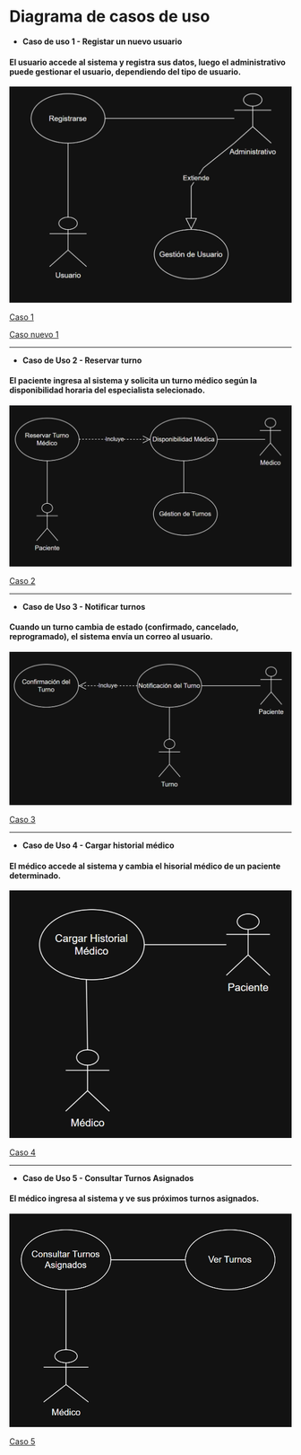 # Diagrama de casos de uso


- **Caso de uso 1 - Registar un nuevo usuario**
#### El usuario accede al sistema y registra sus datos, luego el administrativo puede gestionar el usuario, dependiendo del tipo de usuario.

![](DiagramasyDiseños/DiseñosUML/diagramasCasosDeUsos/CasoDeUso1.png)

[Caso 1](https://viewer.diagrams.net/?tags=%7B%7D&lightbox=1&highlight=0000ff&edit=_blank&layers=1&nav=1&title=Diagrama%20sin%20t%C3%ADtulo.drawio&dark=1#R%3Cmxfile%3E%3Cdiagram%20name%3D%22P%C3%A1gina-1%22%20id%3D%22lpzLio0CpURt77xCraOb%22%3E7Vjbcts2EP0azrQP7pAEKVmPsuykmbYZT9ybH2ERljABCRUELalf3wVxIUhIluLIl3TyROBgsQQOzi4uEZqVm%2FcCr5a%2F8YKwKI2LTYQuozRN4iyFj0K2GslRpoGFoIUx6oAb%2Bi%2BxPQ3a0ILUPUPJOZN01QfnvKrIXPYwLARf983uOev%2FdYUXJABu5piF6F%2B0kEuNnqfjDv%2BZ0MXS%2FjkZTXRLia2xmUm9xAVfexC6itBMcC51qdzMCFPkWV50v3d7Wt3ABKnkMR3Yu48ff99OZjN0tf30gU9uf8mSM7M6D5g1ZsJ%2F1A0WlJsxy60lAoa%2FUsWmZNO55CJCFw9ESApU%2FYrvCLvmNZWUV2Byx6XkpWcwZXShGiRfAbqUJYNKAkXeSEYrMnOLFwNohgR9yWbvXBPHIEiP8JJIsQUT0wFlhnSjuszKad2tITLQ0lu%2BkcGwUc3Cee6IhYLh9gt4RgHPn8iC1lJgURP1Q%2BXhBgBS4oB68A9yh8rFekkluVnhuWpZQ8T16QR%2F%2FLPTaXoiLpM%2Bl2gHl5MdXObPxWUWcPknZrTAou0Is4JyEaUjJhUlK1z12Bz906iIu5hzpkQ8hUaxuMM%2FwGhhOPHg82PLIaSNSp7d45Kyre5S8orXeh1ce90mL9UarzYaB9blGdbqn7bDwEJ6TWoJz0pImrq54mZNu2FCaaG%2F%2BTDL5sCZQtsU4mqWw7xlEZBLVVa5IVe05UD9IdvE2VqZPMlN2rnRa%2BVaetrPtfpzT%2F%2B2m141183GAQB%2BJKj2ljeFt9GgkKSt%2BhGh0LRFvYHpyDhm6q7JzbqLlVxFi7OcdCzF2w5uA8fiazekoIsJIteWe20QTA5feL8fLklbdevig321GLtAVjp4IDx1%2FFgNvqnElJyf9xKTy%2BivlZjyIDHBxnZPRdmmpgJLDqsXN3s22Ncmc9QjM8l2kJm9IJmjgMxpUdKqzRuSPnzjB5RR2t9Uk%2FErH1DGAd3vSS1pNEPRBVI7aEE67dZvTLxoPGDzPH9d8U4CNj9Uc9ZsSUCcR81QjE6lpCqm6iqjMMbnn9XppREPpDB6FLypClcjGyr%2FVuWf4nhi6rdtHaHU1C83nvHl1qtcE0GBAyIsVgEf2l1uq7dmwG2lc9XWrC89UVIEt6vBmgIZvBFzcvjsDEenBZGHzoWhRjwNnJv1FoSpHNIf2i4RGG%2FXnKqTwD65Ob%2FWhZ6S6eVfyQaOsvyAIz3nwBGoAW89s5UyqPcPOEWof4Q319dO4tpjJ3jH39NjwF4TvCC42kgKYn7ZKMj9GHhc%2F9%2BO1scvpnXbxUoHjZ%2Bm9TTra9AdzU6sdZTnO2Nqbwwm48fsnyk2wneXcEvt9F7xivS30f%2BF2LMjxZ4fFHv%2ByDH%2FawNg0s%2FRKH5qsh%2B8SQWnjz0BcDLNhW9QL665t3nASI%2FUIfquw1PoMHy%2F%2ByoddvqZTEa%2BgtyB9xEVtbWhJE8ordHJ9vPv0jpCWuELTCCtvnoO3FbvKWMz%2FVBshfg8ry%2BjwQV2xxt7Fu9QQDr%2B8itsZB4BPeq75z909R8%3D%3C%2Fdiagram%3E%3C%2Fmxfile%3E#%7B%22pageId%22%3A%22lpzLio0CpURt77xCraOb%22%7D)

[Caso nuevo 1](https://viewer.diagrams.net/?tags=%7B%7D&lightbox=1&highlight=0000ff&edit=_blank&layers=1&nav=1&title=Diagrama%20sin%20t%C3%ADtulo.drawio&dark=1#R%3Cmxfile%3E%3Cdiagram%20name%3D%22P%C3%A1gina-1%22%20id%3D%22IMwBz3qv6Sn7OdJglSPO%22%3E1Vlbk9smFP41fkzGEpIsP%2Fq2SZvNzE62adpHVsIyCQIPRmu7v74goRtIu67XsrdPFkeA4DvnOzePwCI9fOJwu%2FnKYkRG7jg%2BjMBy5LrO2PPkj5IcC4kPtCDhONaTasEj%2FgeVK7U0wzHatSYKxojA27YwYpSiSLRkkHO2b09bM9L%2B6hYmyBI8RpDY0h84FptCGrqTWv4Z4WRTftkJpsWbFJaT9U12GxizfUMEViOw4IyJ4ik9LBBR4JW4FOvuet5WB%2BOIilMW%2FB5%2Fpl%2Fu4nj35cd6DdLZ1%2B8%2Fww96l2dIMn3h77sMcsz0mcWxBEIef6ses5TMIsH4CMyfERdYQnUPnxB5YDssMKNyyhMTgqWNCTOCE%2FVCsK2UbkRK5MCRjywTBFO0qJQ3lsKEwxjLSy0YUZ9ZUkblh%2Bc7wdmvSgkSvrk%2Bu%2FwIOvSC4lRQSxtFLEWCH%2BWUcgHQ2tHm6Xl6vK%2BVHWjRpqHnqZZBbV5JtXOtAfmglfBfFBJaGrFUgWg8U6ZdY9OAlLOMxijWWKIDFn%2Bp54%2B%2BHv3deLM8NAfHxuABcSwvhLiWFWdAsUUWA2h5TpbxCL1ucgLyBImX5k27NdfQjN%2BhmVLGEYECP7fP26Uu%2FYUHhuVNKsMAU8MwfEPjxT31qibtjI2coL0RCIyNCiCsjXLrqa79BoOaWgb1DSVYsgnyHbJtixDpWpVN7TdYoMctzJW5l969bWeXIJ9jQOPa5HPGHTo2IbwY%2B8oDNMD6jUYkO9pANaAw3Vzl%2FxpEfSIs%2BiVFUcafK3b2cdUdh022fhyDmxJ2eiJj%2B9TdUGd4IXZODMsB57LTbW%2Fketdlp2sHYBkM15inMMKjBRjNAVXZE1LKTCEmNyWs1wbLmQAZVizGuldlLLh5vLwg1dxTg6PrvafgCM4NjqFhUNdmn2cZz4o%2BK9rNlqykHWUCr6V7j2RyKyuRW%2FLP9VtwTTvC5Utavzz5Ju8gXDqnJ7ZUXrpgN%2FD9UlCE2GkASkG9OB%2B1Vr%2BLMOv%2F78JslT33bTQ00U%2BoqlQhapWZyrjWmBCjFoXadAlaiw6LTnEck3wz6Q0wTf5Qde%2Fyg1NL7vOFS1BLvmm%2BgtzQBRTwKT%2BZsjJiFNi8mDvfKrxyBP35yF%2FmEi7rZqqye5wbIII7sUc7Ud2svAmmG2nL4jKOCRj6dcLAck1lJ6jpmcKBHFNpXk0%2FLTn6qIcSpA1LGIVkVUsN91LPuWe5%2BpT2fiIhjrpJBTPBujz8ZRKBU50B6FHMG5nvmanelatWYOfFszjFNK9b5b1u2Z8apBHlT9qx3fGCjty6K7qHk6FIZKfWq4PAMkp3tA3s0C1FmilOUAzvsDpAjmFvAn5BDoFTk2nwejJd2f8beeWbmbN7ZkQNxsZGZkdyaILaqfMnGWZaNavaJOtpJ18zbfa9nuzjtap1sMQZBK%2FnI7s9TgnUOQnkQpNpfBlMjNbbxEZk4nQgAjx%2FIEjK2qYByR3jaUYK8ylqMV50Loc2pxd01g%2BowexTi7PhOiN24%2FdPmbfGdmMphoINXdieAykIvTakJzabzqCtHNb%2FxBU%2Bsv4%2FE6z%2BBQ%3D%3D%3C%2Fdiagram%3E%3C%2Fmxfile%3E)

---

- **Caso de Uso 2 - Reservar turno**
#### El paciente ingresa al sistema y solicita un turno médico según la disponibilidad horaria del especialista selecionado.

![](DiagramasyDiseños/DiseñosUML/diagramasCasosDeUsos/CasoDeUso2.png)

[Caso 2](https://viewer.diagrams.net/?tags=%7B%7D&lightbox=1&highlight=0000ff&edit=_blank&layers=1&nav=1&title=Diagrama%20Caso%20de%20Uso%202.drawio&dark=auto#R%3Cmxfile%3E%3Cdiagram%20name%3D%22P%C3%A1gina-1%22%20id%3D%2208q_R25VppH2O6Z6lk2x%22%3E1VjbUtswEP0aP5aJLTshjyFQ2hmYyTSdljwKa4nVkSVXlnPp11eOJd8EJBQS6FO0q%2FXae%2FYcXeKhabq5ljhLbgUB5gUDsvHQpRcE%2FiAM9U%2Fp2VaeCBnHUlJighrHnP4B%2B6TxFpRA3glUQjBFs64zFpxDrDo%2BLKVYd8MeBOu%2BNcNLcBzzGDPX%2B5MSlVTe82DU%2BL8AXSb2zf5wXM2k2AabSvIEE7FuudCVh6ZSCFWN0s0UWAmexaV67vMTs%2FWHSeDqkAdW6Md8Qejmlt2N5sub5Df8Sj%2F5qEqzwqwwFc9wTHVKMF%2BtthYKXUBWDouUTWIlpIcuViAV1WDd4HtgM5FTRQXXIfdCKZG2AiaMLssJJTLtTVTKtOHroSgUoxymdfsG2umWZqot08Gm5TKlXoNIQcmtDrGzoYHd8C4YG3vddNGGJK0GjowPG94s68wNtHpg0H0J0pGDtIMwcDIpOastLjh0kZKi4ASIgQg2VN2V47PIWIvWzOWmbWxbxgwk1QWB3Ad1LgoZwwHUUVguQT0XOKwCgXSk5rau1ZrokdZYnwSGFV11BfpYv8wbZoLq2mpmoHGXGWjQa3lVuXmqLaheIn%2FYo1g%2FUYWMk2hHn7rsVzBq6DDqG%2BQgV1hq7%2FdCcqF%2Fb70p8iZjQmPh8o0xvY6WPFsnVME8w7uOr%2FVS3uXeWwhy0EXLR64g%2FeCRtp8fTZEjB7%2BvPGbF1l36WsIUGfBSS9xuVr4u%2BoLgPNlp039WtFx%2F913bWDQSLs1GtzvLCvdJ%2BPdrb%2Fxy7dW8fqXQ6p3Pdnw4Pov%2BTWoo3JvqCbE1qWygeHjI4TiCHDuEuqR5Jji9p4wSTDpyxO8qRxSFB8hxeEI5Wra81QZZa62R18JEfhytHXGfC%2B369tp9LuwfpaLT7nM1ud%2BYGP5HXoSPSIxo1FtM%2B2feg4kRdBlWL%2FinIkbgEOO5085%2FdX%2BJhvuPSye9vwTuTfG6Ajvfgaav%2BGCPnfn7bm39c%2FnoeCdNbTY3%2BIrXzf8g6Oov%3C%2Fdiagram%3E%3C%2Fmxfile%3E)

---
  
- **Caso de Uso 3 - Notificar turnos**
#### Cuando un turno cambia de estado (confirmado, cancelado, reprogramado), el sistema envía un correo al usuario.

![](DiagramasyDiseños/DiseñosUML/diagramasCasosDeUsos/CasoDeUso3.png)

[Caso 3](https://viewer.diagrams.net/?tags=%7B%7D&lightbox=1&target=blank&highlight=0000ff&edit=_blank&layers=1&nav=1&title=Diagrama%20Caso%20de%20Uso%203.drawio&dark=auto#R%3Cmxfile%3E%3Cdiagram%20name%3D%22P%C3%A1gina-1%22%20id%3D%2208q_R25VppH2O6Z6lk2x%22%3E1VfbctowEP0aP7aDLYzhEUiadibpMEOnJY%2BKtdjqyJIrZDD9%2BspYvoqk0JCWPqE9Wl327B6tcdA8ye8kTuMHQYA53oDkDrpxPM8dDIf6p0D2JeIjA0SSEuPUAEv6E6qVBs0ogU3HUQnBFE27YCg4h1B1MCyl2HXd1oJ1T01xBBawDDGz0W%2BUqLhEx17Q4B%2BBRnF1sjualDMJrpxNJJsYE7FrQejWQXMphCpHST4HVpBX8VKu%2B%2FDMbH0xCVydsmCLvi4fCc0f2CpYRvfxD%2FievPNMNraYZSbiL5nkwlxZ7Sse9O3TYpglbBoqIR0024JUVDN1j5%2BALcSGKiq4dnkSSomk5TBlNComlEg1GquEacPVQ5EpRjnM69wNNGjHZUIttoO8BZk470AkoOReu5hZNDacm6LzAmPvmhQODRS3sle5YVM0Ub1zw6seGGrPoXlk0WwxDJxMi4LVFhccukxJkXECxFAEOVWrYvzeN9Zja%2BYmbxv7lrEASXVAIH9H9UZkMoQT6kZhGYF6ydEIBUhHZ3bqWqnxj6SmwiQwrOi2q85j%2BTInLATVsTWVMelWBhr0Ul5Gbla11dTbaDjobuROehuVzFgbHcqnDvsVFRVYFfVZKLrWegupM0fODPHi2T08x8clrU%2FRr2hRaLuYKlim%2BJDynX7Iu8V3CUUOe3QhW5GudyTv4zeT5Ngi8BMPWbaHl5QpUuCFmHjVqlwd9IzgTXwQp3uSatuarRX8jGq5jnVltjsYrVWF2Sw7WNW6Vyg7OFXZk%2FOV7Y4uJGPUe%2BD7ZXKqjOvuXNVlvwW8tYwnVhXqbrimMrlKGbvutcm4usCFO6t7hkb%2FgtaQd9Vd1PvTLuoH%2Fj%2BVX8Vrq3oWWng6kXYX%2BK%2B%2BgP2gL1TfEuqFvoC12fyJKRPT%2FBVEt78A%3C%2Fdiagram%3E%3C%2Fmxfile%3E)

---
  
- **Caso de Uso 4 - Cargar historial médico**
#### El médico accede al sistema y cambia el hisorial médico de un paciente determinado.

![](DiagramasyDiseños/DiseñosUML/diagramasCasosDeUsos/CasoDeUso4.png)

[Caso 4](https://viewer.diagrams.net/?tags=%7B%7D&lightbox=1&target=blank&highlight=0000ff&edit=_blank&layers=1&nav=1&title=Diagrama%20Caso%20de%20Uso%204.drawio&dark=auto#R%3Cmxfile%3E%3Cdiagram%20name%3D%22P%C3%A1gina-1%22%20id%3D%2208q_R25VppH2O6Z6lk2x%22%3E1VZNc5swEP01HJsxCGxzdEmaHOIZz3imTY4K2oA6AlFZ2Li%2FvosRH4J8uBN3OjmhfVqt2LdvFxwSZdWtokW6lgyE481Y5ZBrx%2FPcme%2Fjo0aODRIQAySKM%2BPUA1v%2BG9qTBi05g53lqKUUmhc2GMs8h1hbGFVKHmy3ZynsWwuawATYxlRM0R%2Bc6bRBl96ix%2B%2BAJ2l7szsPm52Mts4mk11KmTwMIHLjkEhJqZtVVkUgavJaXppz317Z7V5MQa7PObAn37ePjFdr8bDYJvfpL%2FiZfSGkCbOnojQZr52IOKuQ8ViaF9fHlg3MoaiXZSZWsZbKIV%2F3oDRHvu7pE4iN3HHNZY4uT1JrmQ0cVoIn9YaWBaKpzgQaLi5lqQXPIeoqOENwmp1JuA4H1QAy2d6CzECrI7q0u0vDvJGeNzf2oS9kYKB0UMOFwaiRTtJF7tnFhSH4b8j2J2RPGIacrWrZopXLHGymlCxzBsxQBBXXD%2FX6KjDW42Dnuhoax4GxAcUxIVAtlmNyTSDfX7TAKdZVGJIW6AOerOPQGod8tXo7WaoYzhCkpioB%2FZZj0DgCsxp4qoZ3qt1iCgTVfG%2B3%2FUsSMDdsJMfcOrGR0BYbmY1U1GRuTg3bdBSom3wmkDuWY8PMJNBJkV3aHxBpMBFphDdShdgd32HTc1oHeWtM4DU4n2vxHlKuYVvQU80P%2BImwBX2JLg9GfM2mXe56LxR%2B%2Bc%2FafD5hcENjjinC5x6oZO6PqA7%2B80BdXHagtoPQtYdg8M4I%2FMC0m3%2FOaYddZ39axyU%2Bf9qNJLUMLzTt0Oz%2FrRr3%2Fg%2BV3PwB%3C%2Fdiagram%3E%3C%2Fmxfile%3E)

---
  
- **Caso de Uso 5 - Consultar Turnos Asignados**
#### El médico ingresa al sistema y ve sus próximos turnos asignados.

![](DiagramasyDiseños/DiseñosUML/diagramasCasosDeUsos/CasoDeUso5.png)

[Caso 5](https://viewer.diagrams.net/?tags=%7B%7D&lightbox=1&target=blank&highlight=0000ff&edit=_blank&layers=1&nav=1&title=Diagrama%20Caso%20de%20Uso%205.drawio&dark=auto#R%3Cmxfile%3E%3Cdiagram%20name%3D%22P%C3%A1gina-1%22%20id%3D%2208q_R25VppH2O6Z6lk2x%22%3E3VZNc5swEP01HNsxCH9wdJw0PcQznnEnjY8K2oI6AlEhbNxf38VIIII9dSdJO9MTu0%2Brlfbtk4RHVll9r2iRriUD4QUTVnvk1gsCfxKG%2BGmQY4tMiQESxZkJ6oEt%2Fwl2pkErzqAcBGophebFEIxlnkOsBxhVSh6GYd%2BkGK5a0ARGwDamYox%2B5UynLboI5j3%2BGXiS2pX9WdSOZNQGm0rKlDJ5cCBy55GVklK3VlavQDTkWV7aeZ8ujHYbU5DraybsyeN2x3i9Fk%2FzbfKQ%2FoDv2QeyaNPsqahMxWtvRbxlxHgszcb10bKBNRSNWWViGWupPHKzB6U58vVAn0FsZMk1lzmGPEutZeYELAVPmgEtC0RTnQl0fDRlpQXPYdV1cILguDpTcJMOagcy1d6DzECrI4bY0blh3kgvmBr%2F0DdyZqDU6aGdRo10ki5zzy4ahuA%2FITsakY1Fl5XQVCH8pVK5LNFYlsgUiqUc8Y%2BLoPDRuTmkXMO2oHEzcsCzN%2BT0LegLh%2FRFY%2Fb84Ax9i%2Feiz%2B7HoW9MUM6WzalHL5c5DElRssoZMKMwqLl%2BauyPU%2BPtnJHb2nWOjrMBxbEgUBbLsTgnUePuzIonp0918myuiy0qZaViuOLQomwS0FcIDtjgkhu33Onp9ExLLaZAUM33w6vxXJ%2FNChvJsbZOUSQaKopMXkilrdzMcq%2ByF4nC8MLJtolaZkaJTrLryn6FEu1helsl%2Bq4OO1WeV%2BIr1BNdqZ4w%2BD%2FVQxbDRL49T79RD7aTHp2wogko30VfwUhfj%2BA%2BEf%2FwWSCzv%2FYsoNv%2FHrXc9j%2BZ5O4X%3C%2Fdiagram%3E%3C%2Fmxfile%3E)
